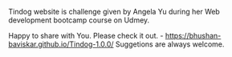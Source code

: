 Tindog website is challenge given by Angela Yu during her Web development bootcamp course on Udmey.

Happy to share with You. Please check it out. - https://bhushan-baviskar.github.io/Tindog-1.0.0/
Suggetions are always welcome.

